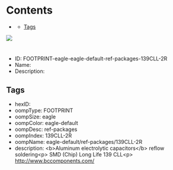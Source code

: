 



Contents
========

* [](#)
	* [Tags](#tags)
  
![][im]
# 

- ID: FOOTPRINT-eagle-eagle-default-ref-packages-139CLL-2R
- Name: 
- Description: 

## Tags

- hexID: 
- oompType: FOOTPRINT
- oompSize: eagle
- oompColor: eagle-default
- oompDesc: ref-packages
- oompIndex: 139CLL-2R
- oompName: eagle-default/ref-packages/139CLL-2R
- description: &lt;b&gt;Aluminum electrolytic capacitors&lt;/b&gt; reflow soldering&lt;p&gt;&#xD;
SMD (Chip) Long Life 139 CLL&lt;p&gt;&#xD;
http://www.bccomponents.com/



[im]: image.png
